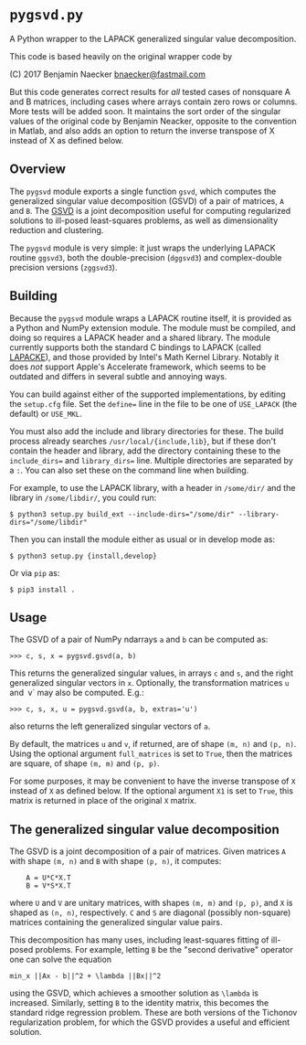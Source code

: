 # `pygsvd.py`

A Python wrapper to the LAPACK generalized singular value decomposition.

This code is based heavily on the original wrapper code by

(C) 2017 Benjamin Naecker bnaecker@fastmail.com

But this code generates correct results for *all* tested cases of nonsquare A
and B matrices, including cases where arrays contain zero rows or columns.
More tests will be added soon.  It maintains the sort order of the singular
values of the original code by Benjamin Neacker, opposite to the convention in
Matlab, and also adds an option to return the inverse transpose of X instead of
X as defined below.

## Overview

The `pygsvd` module exports a single function `gsvd`, which computes the
generalized singular value decomposition (GSVD) of a pair of matrices,
`A` and `B`. The [GSVD](https://en.wikipedia.org/wiki/Generalized_singular_value_decomposition)
is a joint decomposition useful for computing regularized solutions
to ill-posed least-squares problems, as well as dimensionality reduction
and clustering.

The `pygsvd` module is very simple: it just wraps the underlying LAPACK
routine `ggsvd3`, both the double-precision (`dggsvd3`) and complex-double
precision versions (`zggsvd3`).

## Building

Because the `pygsvd` module wraps a LAPACK routine itself, it is provided
as a Python and NumPy extension module. The module must be compiled,
and doing so requires a LAPACK header and a shared library. The module
currently supports both the standard C bindings to LAPACK (called
[LAPACKE](http://www.netlib.org/lapack/lapacke.html)),
and those provided by Intel's Math Kernel Library. Notably it does *not*
support Apple's Accelerate framework, which seems to be outdated and
differs in several subtle and annoying ways.

You can build against either of the supported implementations, by editing
the `setup.cfg` file. Set the `define=` line in the file to be one of
`USE_LAPACK` (the default) or `USE_MKL`.

You must also add the include and library directories for these. The
build process already searches `/usr/local/{include,lib}`, but if these
don't contain the header and library, add the directory containing these
to the `include_dirs=` and `library_dirs=` line. Multiple directories are
separated by a `:`. You can also set these on the command line when building.

For example, to use the LAPACK library, with a header in `/some/dir/`
and the library in `/some/libdir/`, you could run:

	$ python3 setup.py build_ext --include-dirs="/some/dir" --library-dirs="/some/libdir"

Then you can install the module either as usual or in develop mode as:

 	$ python3 setup.py {install,develop}

Or via `pip` as:

	$ pip3 install .

## Usage

The GSVD of a pair of NumPy ndarrays `a` and `b` can be computed as:

	>>> c, s, x = pygsvd.gsvd(a, b)

This returns the generalized singular values, in arrays `c` and `s`, and the
right generalized singular vectors in `x`. Optionally, the transformation matrices
`u` and` `v` may also be computed. E.g.:

	>>> c, s, x, u = pygsvd.gsvd(a, b, extras='u')

also returns the left generalized singular vectors of `a`.

By default, the matrices `u` and `v`, if returned, are of shape `(m, n)` and
`(p, n)`. Using the optional argument `full_matrices` is set to `True`, then
the matrices are square, of shape `(m, m)` and `(p, p)`.

For some purposes, it may be convenient to have the inverse transpose of `X`
instead of `X` as defined below.  If the optional argument `X1` is set to `True`,
this matrix is returned in place of the original `X` matrix.

## The generalized singular value decomposition

The GSVD is a joint decomposition of a pair of matrices. Given matrices
`A` with shape `(m, n)` and `B` with shape `(p, n)`, it computes:

        A = U*C*X.T
        B = V*S*X.T

where `U` and `V` are unitary matrices, with shapes `(m, m)` and `(p, p)`,
and `X` is shaped as `(n, n)`, respectively. `C` and `S` are diagonal (possibly non-square)
matrices containing the generalized singular value pairs.

This decomposition has many uses, including least-squares fitting of ill-posed
problems. For example, letting `B` be the "second derivative" operator one can
solve the equation

	min_x ||Ax - b||^2 + \lambda ||Bx||^2

using the GSVD, which achieves a smoother solution as `\lambda` is increased.
Similarly, setting `B` to the identity matrix, this becomes the standard
ridge regression problem. These are both versions of the Tichonov regularization
problem, for which the GSVD provides a useful and efficient solution.
